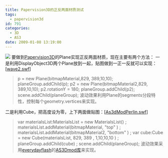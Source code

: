 ```yaml
---
title: Papervision3D的正反两面材质测试
tags:
  - papervision3d
id: 791
categories:
  - 3D
  - AS3
date: 2009-01-08 13:19:00
---
```


![](http://zhaiduo.googlepages.com/MWSnap249.jpg)
要做到[Papervision3D](http://docs.pv3d.org/)的Plane实现正反两面材质，现在主要有两个方法：
一是利用DisplayObject3D两个Plane放到一起，贴图做到一正一反就可以实现：[[wave2.swf](http://zhaiduo.googlepages.com/wave2.html)]
> p = new Plane(bitmapMaterial,829, 389,10,10);
> planeGroup.addChild(p);
> p2 = new Plane(bitmapMaterial2,829, 389,10,10);
> p2.rotationY = 180;
> planeGroup.addChild(p2);
> scene.addChild(planeGroup);
波动效果利用Plane的segments分段特性，控制每个geometry.vertices来实现。

二是利用Cube，把高度设为零，上下两面做贴图：[[As3dModPerlin.swf](http://zhaiduo.googlepages.com/As3dModPerlin.html)]
> var materialsList:MaterialsList = new MaterialsList() ;
> materialsList.addMaterial(bitmapMaterial, "top" ) ;
> materialsList.addMaterial(bitmapMaterial2, "bottom" ) ;
> var cube:Cube = new Cube(materialsList, 829, 389 , 1,10,10,10 ) ;
> planeGroup.addChild(cube) ;
> scene.addChild(planeGroup);
波动效果采用[everydayflash](http://www.everydayflash.com/)的[AS3Dmod库](http://code.google.com/p/as3dmod/wiki/AS3Dmod_Tutorial)来实现。
